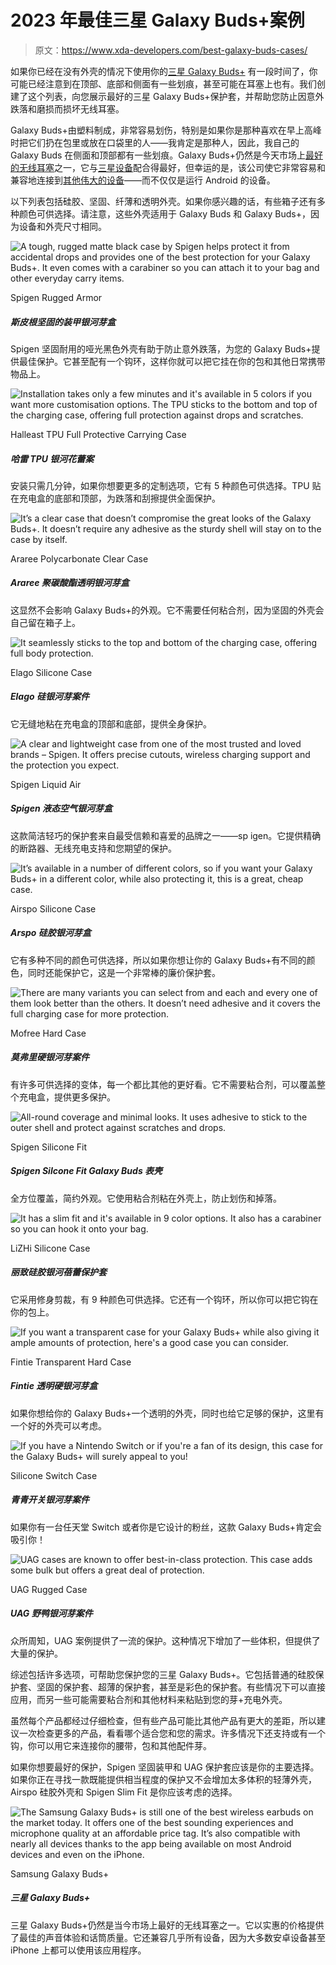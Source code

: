 # 2023 年最佳三星 Galaxy Buds+案例

> 原文：<https://www.xda-developers.com/best-galaxy-buds-cases/>

如果你已经在没有外壳的情况下使用你的[三星 Galaxy Buds+](https://www.xda-developers.com/samsung-galaxy-buds-plus-review/) 有一段时间了，你可能已经注意到在顶部、底部和侧面有一些划痕，甚至可能在耳塞上也有。我们创建了这个列表，向您展示最好的三星 Galaxy Buds+保护套，并帮助您防止因意外跌落和磨损而损坏无线耳塞。

Galaxy Buds+由塑料制成，非常容易划伤，特别是如果你是那种喜欢在早上高峰时把它们扔在包里或放在口袋里的人——我肯定是那种人，因此，我自己的 Galaxy Buds 在侧面和顶部都有一些划痕。Galaxy Buds+仍然是今天市场上[最好的无线耳塞](https://www.xda-developers.com/best-wireless-earbuds/)之一，它与[三星设备](https://www.xda-developers.com/best-samsung-phones/)配合得最好，但幸运的是，该公司使它非常容易和兼容地连接到[其他伟大的设备](https://www.xda-developers.com/best-phones/)——而不仅仅是运行 Android 的设备。

以下列表包括硅胶、坚固、纤薄和透明外壳。如果你感兴趣的话，有些箱子还有多种颜色可供选择。请注意，这些外壳适用于 Galaxy Buds 和 Galaxy Buds+，因为设备和外壳尺寸相同。

 <picture>![A tough, rugged matte black case by Spigen helps protect it from accidental drops and provides one of the best protection for your Galaxy Buds+. It even comes with a carabiner so you can attach it to your bag and other everyday carry items.](img/467a46550b09d95f6aca87ceaa450a08.png)</picture> 

Spigen Rugged Armor

##### 斯皮根坚固的装甲银河芽盒

Spigen 坚固耐用的哑光黑色外壳有助于防止意外跌落，为您的 Galaxy Buds+提供最佳保护。它甚至配有一个钩环，这样你就可以把它挂在你的包和其他日常携带物品上。

 <picture>![Installation takes only a few minutes and it's available in 5 colors if you want more customisation options. The TPU sticks to the bottom and top of the charging case, offering full protection against drops and scratches.](img/59448c208b2651d3bb438a307f1706c0.png)</picture> 

Halleast TPU Full Protective Carrying Case

##### 哈雷 TPU 银河花蕾案

安装只需几分钟，如果你想要更多的定制选项，它有 5 种颜色可供选择。TPU 贴在充电盒的底部和顶部，为跌落和刮擦提供全面保护。

 <picture>![It’s a clear case that doesn’t compromise the great looks of the Galaxy Buds+. It doesn’t require any adhesive as the sturdy shell will stay on to the case by itself.](img/f8aecf23cb9ce74d6cf5eae9b3b30ec6.png)</picture> 

Araree Polycarbonate Clear Case

##### Araree 聚碳酸酯透明银河芽盒

这显然不会影响 Galaxy Buds+的外观。它不需要任何粘合剂，因为坚固的外壳会自己留在箱子上。

 <picture>![It seamlessly sticks to the top and bottom of the charging case, offering full body protection.](img/a6f63aafb2aaff4478b5faf02dd0461e.png)</picture> 

Elago Silicone Case

##### Elago 硅银河芽案件

它无缝地粘在充电盒的顶部和底部，提供全身保护。

 <picture>![A clear and lightweight case from one of the most trusted and loved brands – Spigen. It offers precise cutouts, wireless charging support and the protection you expect.](img/c4668b538c6f60ec7562be7481cedced.png)</picture> 

Spigen Liquid Air

##### Spigen 液态空气银河芽盒

这款简洁轻巧的保护套来自最受信赖和喜爱的品牌之一——sp igen。它提供精确的断路器、无线充电支持和您期望的保护。

 <picture>![It’s available in a number of different colors, so if you want your Galaxy Buds+ in a different color, while also protecting it, this is a great, cheap case.](img/660f1105b5c71a97c1c98f43beb77e0d.png)</picture> 

Airspo Silicone Case

##### Arspo 硅胶银河芽盒

它有多种不同的颜色可供选择，所以如果你想让你的 Galaxy Buds+有不同的颜色，同时还能保护它，这是一个非常棒的廉价保护套。

 <picture>![There are many variants you can select from and each and every one of them look better than the others. It doesn’t need adhesive and it covers the full charging case for more protection.](img/15674031dd8a39dc8a91b9cb27985b77.png)</picture> 

Mofree Hard Case

##### 莫弗里硬银河芽案件

有许多可供选择的变体，每一个都比其他的更好看。它不需要粘合剂，可以覆盖整个充电盒，提供更多保护。

 <picture>![All-round coverage and minimal looks. It uses adhesive to stick to the outer shell and protect against scratches and drops.](img/8513f3c1b1c62fa2df0a81745a7a8723.png)</picture> 

Spigen Silicone Fit

##### Spigen Silcone Fit Galaxy Buds 表壳

全方位覆盖，简约外观。它使用粘合剂粘在外壳上，防止划伤和掉落。

 <picture>![It has a slim fit and it's available in 9 color options. It also has a carabiner so you can hook it onto your bag.](img/c1512ec32db5cb789f0933631343568c.png)</picture> 

LiZHi Silicone Case

##### 丽致硅胶银河蓓蕾保护套

它采用修身剪裁，有 9 种颜色可供选择。它还有一个钩环，所以你可以把它钩在你的包上。

 <picture>![If you want a transparent case for your Galaxy Buds+ while also giving it ample amounts of protection, here's a good case you can consider.](img/ab567a55b25dc7695b6f147193764531.png)</picture> 

Fintie Transparent Hard Case

##### Fintie 透明硬银河芽盒

如果你想给你的 Galaxy Buds+一个透明的外壳，同时也给它足够的保护，这里有一个好的外壳可以考虑。

 <picture>![If you have a Nintendo Switch or if you're a fan of its design, this case for the Galaxy Buds+ will surely appeal to you!](img/00f9a7cde6a7d384593e3dccdab38e22.png)</picture> 

Silicone Switch Case

##### 青青开关银河芽案件

如果你有一台任天堂 Switch 或者你是它设计的粉丝，这款 Galaxy Buds+肯定会吸引你！

 <picture>![UAG cases are known to offer best-in-class protection. This case adds some bulk but offers a great deal of protection.](img/b09a5fa3a30645b33c700ed59db4b5fe.png)</picture> 

UAG Rugged Case

##### UAG 野鸭银河芽案件

众所周知，UAG 案例提供了一流的保护。这种情况下增加了一些体积，但提供了大量的保护。

综述包括许多选项，可帮助您保护您的三星 Galaxy Buds+。它包括普通的硅胶保护套、坚固的保护套、超薄的保护套，甚至是彩色的保护套。有些情况下可以直接应用，而另一些可能需要粘合剂和其他材料来粘贴到您的芽+充电外壳。

虽然每个产品都经过仔细检查，但有些产品可能比其他产品有更大的差距，所以建议一次检查更多的产品，看看哪个适合您和您的需求。许多情况下还支持或有一个钩，你可以用它来连接你的腰带，包和其他配件芽。

如果你想要最好的保护，Spigen 坚固装甲和 UAG 保护套应该是你的主要选择。如果你正在寻找一款既能提供相当程度的保护又不会增加太多体积的轻薄外壳，Airspo 硅胶外壳和 Spigen Slim Fit 是你应该考虑的选择。

 <picture>![The Samsung Galaxy Buds+ is still one of the best wireless earbuds on the market today. It offers one of the best sounding experiences and microphone quality at an affordable price tag. It’s also compatible with nearly all devices thanks to the app being available on most Android devices and even on the iPhone.](img/b5d0fbe412ad12328a44940d3339fe11.png)</picture> 

Samsung Galaxy Buds+

##### 三星 Galaxy Buds+

三星 Galaxy Buds+仍然是当今市场上最好的无线耳塞之一。它以实惠的价格提供了最佳的声音体验和话筒质量。它还兼容几乎所有设备，因为大多数安卓设备甚至 iPhone 上都可以使用该应用程序。